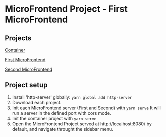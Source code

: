 # MicroFrontend Project - First MicroFrontend

## Projects

[Container](https://github.com/juandiegombr/vue-microfrontend-container)

[First MicroFrontend](https://github.com/juandiegombr/vue-microfrontend-first-page)

[Second MicroFrontend](https://github.com/juandiegombr/vue-microfrontend-second-page)

## Project setup

1. Install 'http-server' globally: ``yarn global add http-server``
2. Download each project.
3. Init each MicroFrontend server (First and Second) with ``yarn serve``
   It will run a server in the defined port with cors mode.
4. Init the container project with ``yarn serve``
5. Open the MicroFrontend Project served at http://localhost:8080/ by default, and navigate throught the sidebar menu.